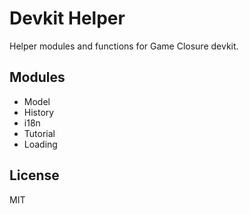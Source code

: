 # Devkit Helper

Helper modules and functions for Game Closure devkit.

## Modules
* Model
* History
* i18n
* Tutorial
* Loading

## License
MIT
